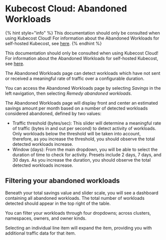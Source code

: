 # Kubecost Cloud: Abandoned Workloads

{% hint style="info" %}
This documentation should only be consulted when using Kubecost Cloud! For information about the Abandoned Workloads for self-hosted Kubecost, see [here](/foo.md).
{% endhint %}

This documentation should only be consulted when using Kubecost Cloud! For information about the Abandoned Workloads for self-hosted Kubecost, see [here](/bar.md).

The Abandoned Workloads page can detect workloads which have not sent or received a meaningful rate of traffic over a configurable duration.

You can access the Abandoned Workloads page by selecting _Savings_ in the left navigation, then selecting _Remedy abandoned workloads_.

The Abandoned Workloads page will display front and center an estimated savings amount per month based on a number of detected workloads considered abandoned, defined by two values:

* Traffic threshold (bytes/sec): This slider will determine a meaningful rate of traffic (bytes in and out per second) to detect activity of workloads. Only workloads below the threshold will be taken into account, therefore, as you increase the threshold, you should observe the total detected workloads increase.
* Window (days): From the main dropdown, you will be able to select the duration of time to check for activity. Presets include 2 days, 7 days, and 30 days. As you increase the duration, you should observe the total detected workloads increase.

## Filtering your abandoned workloads

Beneath your total savings value and slider scale, you will see a dashboard containing all abandoned workloads. The total number of workloads detected should appear in the top right of the table.

You can filter your workloads through four dropdowns; across clusters, namespaces, owners, and owner kinds.

Selecting an individual line item will expand the item, providing you with additional traffic data for that item.
